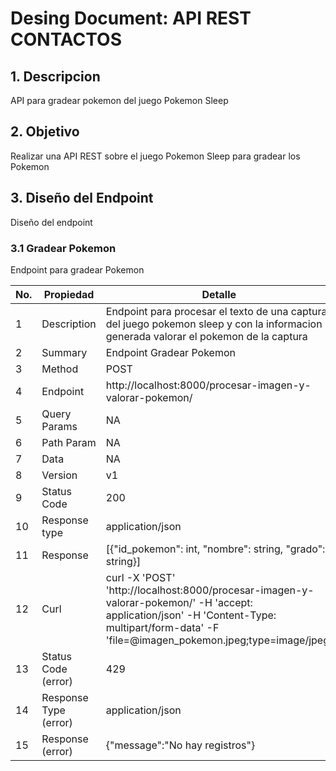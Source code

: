 # Desing Document: API REST CONTACTOS

## 1. Descripcion
API para gradear pokemon del juego Pokemon Sleep

## 2. Objetivo
Realizar una API REST sobre el juego Pokemon Sleep para gradear los Pokemon 

## 3. Diseño del Endpoint
Diseño del endpoint

### 3.1 Gradear Pokemon
Endpoint para gradear Pokemon

|No.|Propiedad|Detalle|
|--|--|--|
|1|Description|Endpoint para procesar el texto de una captura del juego pokemon sleep y con la informacion generada valorar el pokemon de la captura|
|2|Summary|Endpoint Gradear Pokemon|
|3|Method|POST|
|4|Endpoint|http://localhost:8000/procesar-imagen-y-valorar-pokemon/|
|5|Query Params|NA|
|6|Path Param|NA|
|7|Data|NA|
|8|Version|v1|
|9|Status Code|200|
|10|Response type|application/json|
|11|Response|[{"id_pokemon": int, "nombre": string, "grado": string}]|
|12|Curl|curl -X 'POST' \'http://localhost:8000/procesar-imagen-y-valorar-pokemon/' \-H 'accept: application/json' \-H 'Content-Type: multipart/form-data' \-F 'file=@imagen_pokemon.jpeg;type=image/jpeg'|
|13|Status Code (error)|429|
|14|Response Type (error)|application/json|
|15|Response (error)|{"message":"No hay registros"}|
